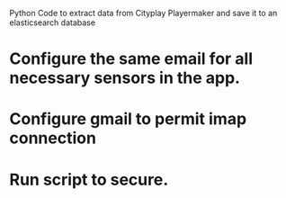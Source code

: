 Python Code to extract data from Cityplay Playermaker and save it to an elasticsearch database

# Configure the same email for all necessary sensors in the app.
# Configure gmail to permit imap connection
# Run script to secure.


